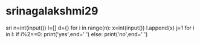 # srinagalakshmi29
sri
n=int(input())
l=[]
d={}
for i in range(n):
    x=int(input())
    l.append(x)
    j=1
for i in l:
    if i%2==0:
        print('yes',end=' ')
    else:
        print('no',end=' ')
